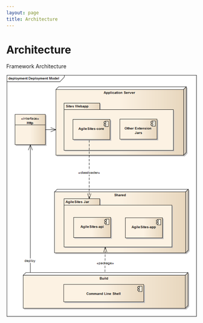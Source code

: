 ```yaml
---
layout: page
title: Architecture
---
```

# Architecture

Framework Architecture

![Architecture](/img/architecture.png)